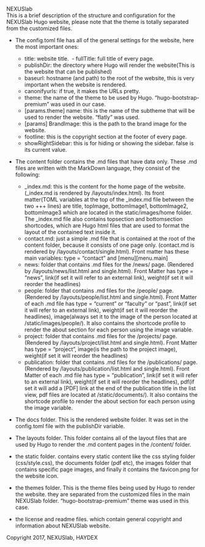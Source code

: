NEXUSlab  
This is a brief description of the structure and configuration for the NEXUSlab Hugo website, please note that the theme is totally separated from the customized files.


- The config.toml file has all of the general settings for the website, here the most important ones:
  - title: website title.
  - fullTitle: full title of every page.
  - publishDir: the directory where Hugo will render the website(This is the website that can be published)
  - baseurl: hostname (and path) to the root of the website, this is very important when the website is rendered.
  - canonifyurls: if true, it makes the URLs pretty.
  - theme: the name of the theme to be used by Hugo. “hugo-bootstrap-premium” was used in our case.
  - [params.theme] name: this is the name of the subtheme that will be used to render the website. “flatly” was used.
  - [params] BrandImage: this is the path to the brand image for the website.
  - footline: this is the copyright section at the footer of every page.
  - showRightSidebar: this is for hiding or showing the sidebar. false is its current value.
    
- The content folder contains the .md files that have data only. These .md files are written with the MarkDown language, they consist of the following:
  - _index.md: this is the content for the home page of the website. (_index.md is rendered by /layouts/index.html). Its front matter(TOML variables at the top of the _index.md file between the two +++ lines) are title, topImage, bottomImage1, bottomImage2, bottomImage3 which are located in the static/images/home folder. The _index.md file also contains topsection and bottomsection shortcodes, which are Hugo html files that are used to format the layout of the contained text inside it.
  - contact.md: just a simple .md file that is contained at the root of the content folder, because it consists of one page only. (contact.md is rendered by /layouts/contact/single.html). Front matter has these main variables: type = “contact” and [menu][menu.main] 
  - news: folder that contains .md files for the /news/ page. (Rendered by /layouts/news/list.html and single.html). Front Matter has type = “news”, link(if set it will refer to an external link), weight(if set it will reorder the headlines)
  - people: folder that contains .md files for the /people/ page. (Rendered by /layouts/people/list.html and single.html). Front Matter of each .md file has type = “current” or “faculty” or “past”, link(if set it will refer to an external link), weight(if set it will reorder the headlines), image(always set it to the image of the person located at /static/images/people/). It also contains the shortcode profile to render the about section for each person using the image variable.
  - project: folder that contains .md files for the /projects/ page. (Rendered by /layouts/project/list.html and single.html). Front Matter has type = “project”, image(is the path to the project image), weight(if set it will reorder the headlines)
  - publication: folder that contains .md files for the /publications/ page. (Rendered by /layouts/publication/list.html and single.html). Front Matter of each .md file has type = “publication”, link(if set it will refer to an external link), weight(if set it will reorder the headlines), pdf(if set it will add a [PDF] link at the end of the publication title in the list view, pdf files are located at /static/documents/). It also contains the shortcode profile to render the about section for each person using the image variable.
    
- The docs folder. This is the rendered website folder. It was set in the config.toml file with the publishDir variable.
  
- The layouts folder. This folder contains all of the layout files that are used by Hugo to render the .md content pages in the /content/ folder.
  
- the static folder. contains every static content like the css styling folder (css/style.css), the documents folder (pdf etc), the images folder that contains specific page images, and finally it contains the favicon.png for the website icon.
- the themes folder. This is the theme files being used by Hugo to render the website. they are separated from the customized files in the main NEXUSlab folder. “hugo-bootstrap-premium” theme was used in this case.
  
- the license and readme files. which contain general copyright and information about NEXUSlab website.


Copyright 2017, NEXUSlab, HAYDEX
